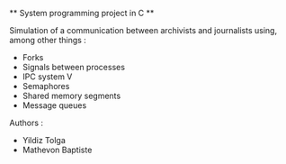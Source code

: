 ** System programming project in C ** 

Simulation of a communication between archivists and journalists using, among other things : 
- Forks
- Signals between processes
- IPC system V
- Semaphores
- Shared memory segments
- Message queues

Authors :
- Yildiz Tolga
- Mathevon Baptiste


